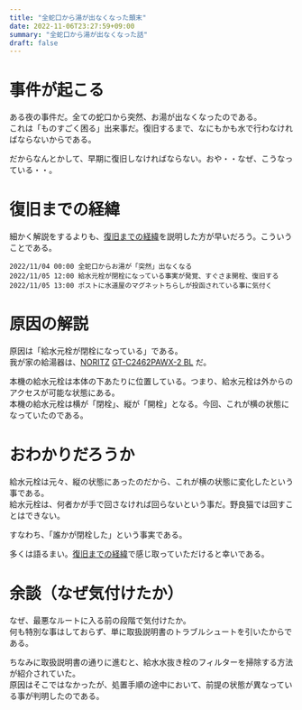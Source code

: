```yaml
---
title: "全蛇口から湯が出なくなった顛末"
date: 2022-11-06T23:27:59+09:00
summary: "全蛇口から湯が出なくなった話"
draft: false
---
```

# 事件が起こる
ある夜の事件だ。全ての蛇口から突然、お湯が出なくなったのである。  
これは「ものすごく困る」出来事だ。復旧するまで、なにもかも水で行わなければならないからである。  

だからなんとかして、早期に復旧しなければならない。おや・・なぜ、こうなっている・・。

# 復旧までの経緯
細かく解説をするよりも、[復旧までの経緯](#復旧までの経緯)を説明した方が早いだろう。こういうことである。  

```
2022/11/04 00:00 全蛇口からお湯が「突然」出なくなる
2022/11/05 12:00 給水元栓が閉栓になっている事実が発覚、すぐさま開栓、復旧する
2022/11/05 13:00 ポストに水道屋のマグネットちらしが投函されている事に気付く
```

# 原因の解説
原因は「給水元栓が閉栓になっている」である。  
我が家の給湯器は、[NORITZ](https://www.noritz.co.jp/) [GT-C2462PAWX-2 BL](https://www.noritz.co.jp/product/kyutou_bath/gas/gasfuro_eco/gasfuro_c62.html) だ。  

本機の給水元栓は本体の下あたりに位置している。つまり、給水元栓は外からのアクセスが可能な状態にある。  
本機の給水元栓は横が「閉栓」、縦が「開栓」となる。今回、これが横の状態になっていたのである。  

# おわかりだろうか
給水元栓は元々、縦の状態にあったのだから、これが横の状態に変化したという事である。  
給水元栓は、何者かが手で回さなければ回らないという事だ。野良猫では回すことはできない。  

すなわち、「誰かが閉栓した」という事実である。  

多くは語るまい。[復旧までの経緯](#復旧までの経緯)で感じ取っていただけると幸いである。

# 余談（なぜ気付けたか）
なぜ、最悪なルートに入る前の段階で気付けたか。  
何も特別な事はしておらず、単に取扱説明書のトラブルシュートを引いたからである。  

ちなみに取扱説明書の通りに進むと、給水水抜き栓のフィルターを掃除する方法が紹介されていた。  
原因はそこではなかったが、処置手順の途中において、前提の状態が異なっている事が判明したのである。






